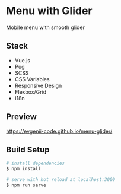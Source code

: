 # Menu with Glider

Mobile menu with smooth glider

## Stack

- Vue.js
- Pug
- SCSS
- CSS Variables
- Responsive Design
- Flexbox/Grid
- i18n

## Preview

https://evgenii-code.github.io/menu-glider/

## Build Setup

```bash
# install dependencies
$ npm install

# serve with hot reload at localhost:3000
$ npm run serve
```
